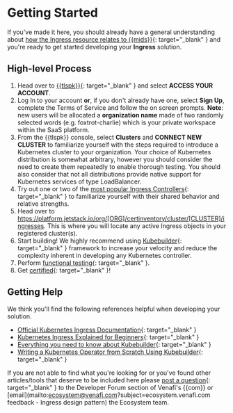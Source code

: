 # Getting Started

If you've made it here, you should already have a general understanding about [how the Ingress resource relates to {{mids}}](0-intro-ingress.md){: target="_blank" } and you're ready to get started developing your **Ingress** solution.

## High-level Process

1. Head over to [{{tlspk}}](https://platform.jetstack.io/){: target="_blank" } and select **ACCESS YOUR ACCOUNT**.
1. Log In to your account **or**, if you don't already have one, select **Sign Up**, complete the Terms of Service  and follow the on screen prompts.
**Note**: new users will be allocated a **organization name** made of two randomly selected words (e.g. foxtrot-charlie) which is your private workspace within the SaaS platform.
1. From the {{tlspk}} console, select **Clusters** and **CONNECT NEW CLUSTER** to familiarize yourself with the steps required to introduce a Kubernetes cluster to your organization.
Your choice of Kubernetes distribution is somewhat arbitrary, however you should consider the need to create them repeatedly to enable thorough testing.
You should also consider that not all distributions provide native support for Kubernetes services of type LoadBalancer.
1. Try out one or two of the [most popular Ingress Controllers](https://kubevious.io/blog/post/comparing-top-ingress-controllers-for-kubernetes){: target="_blank" } to familiarize yourself with their shared behavior and relative strengths.
1. Head over to https://platform.jetstack.io/org/[ORG]/certinventory/cluster/[CLUSTER]/ingresses.
This is where you will locate any active Ingress objects in your registered cluster(s).
1. Start building!
We highly recommend using [Kubebuilder](https://github.com/kubernetes-sigs/kubebuilder){: target="_blank" } framework to increase your velocity and reduce the complexity inherent in developing any Kubernetes controller.
1. Perform [functional testing](3-functional-testing-ingress.md){: target="_blank" }.
1. Get [certified](../../Certification/TLS-Protect-For-Kubernetes/1-tlspk-certification-intro.md){: target="_blank" }!

## Getting Help

We think you'll find the following references helpful when developing your solution. 

- [Official Kubernetes Ingress Documentation](https://kubernetes.io/docs/concepts/services-networking/ingress/){: target="_blank" }
- [Kubernetes Ingress Explained for Beginners](https://www.youtube.com/watch?v=izWCkcJAzBw){: target="_blank" }
- [Everything you need to know about Kubebuilder](https://www.youtube.com/watch?v=_XUJ1HoinWA){: target="_blank" }
- [Writing a Kubernetes Operator from Scratch Using Kubebuilder](https://www.youtube.com/watch?v=LLVoyXjYlYM){: target="_blank" }

If you are not able to find what you're looking for or you've found other articles/tools that deserve to be included here please [post a question](https://community.venafi.com/ask-the-community-23){: target="_blank" } to the Developer Forum section of Venafi's {{com}} or [email](mailto:ecosystem@venafi.com?subject=ecosystem.venafi.com feedback - Ingress design pattern) the Ecosystem team. 
